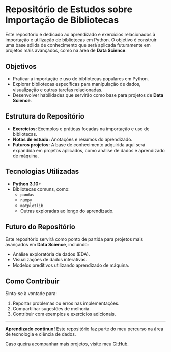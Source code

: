 # Repositório de Estudos sobre Importação de Bibliotecas

Este repositório é dedicado ao aprendizado e exercícios relacionados à importação e utilização de bibliotecas em Python. O objetivo é construir uma base sólida de conhecimento que será aplicada futuramente em projetos mais avançados, como na área de **Data Science**.

## Objetivos
- Praticar a importação e uso de bibliotecas populares em Python.
- Explorar bibliotecas específicas para manipulação de dados, visualização e outras tarefas relacionadas.
- Desenvolver habilidades que servirão como base para projetos de **Data Science**.

## Estrutura do Repositório
- **Exercícios:** Exemplos e práticas focadas na importação e uso de bibliotecas.
- **Notas de estudo:** Anotações e resumos do aprendizado.
- **Futuros projetos:** A base de conhecimento adquirida aqui será expandida em projetos aplicados, como análise de dados e aprendizado de máquina.

## Tecnologias Utilizadas
- **Python 3.10+**
- Bibliotecas comuns, como:
  - `pandas`
  - `numpy`
  - `matplotlib`
  - Outras exploradas ao longo do aprendizado.

## Futuro do Repositório
Este repositório servirá como ponto de partida para projetos mais avançados em **Data Science**, incluindo:
- Análise exploratória de dados (EDA).
- Visualizações de dados interativas.
- Modelos preditivos utilizando aprendizado de máquina.

## Como Contribuir
Sinta-se à vontade para:
1. Reportar problemas ou erros nas implementações.
2. Compartilhar sugestões de melhoria.
3. Contribuir com exemplos e exercícios adicionais.

---

**Aprendizado contínuo!**
Este repositório faz parte do meu percurso na área de tecnologia e ciência de dados. 

Caso queira acompanhar mais projetos, visite meu [GitHub](https://github.com/JoberthCastro?tab=repositories).
